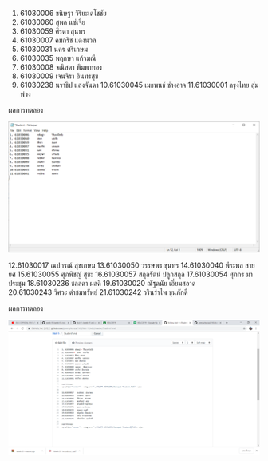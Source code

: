 1. 61030006	ขนิษฐา​	วิริยะเดโชชัย
2. 61030060​	สุพล	แซ่เจี่ย
3. 61030059	ศิรดา	สุนทร
4. 61030007	คมกริช	แดงนวล
5. 61030031	นคร	ศรีเกษม
6. 61030035	พฤกษา	แก้วมณี
7. 61030008	จณิสตา	พิมพาทอง
8. 61030009	เจนจิรา	อินทรสุข
9. 61030238	นราธิป	แสงจันดา
10.61030045	เมธพนธ์	ช่างอาจ
11.61030001	กรุงไทย	สุ่มพ่วง

ผลการทดลอง

<p align="center">  <img src="./IMAGES HOMEWORK/Notepad Student.PNG"> </p>

12.61030017		ณปกรณ์	สุขเกษม
13.61030050		วรรษพร	ขุนทร
14.61030040		พีระพล	สายยศ
15.61030055		ศุภพิชญ์ 	สุขะ
16.61030057		สกุลรัตน์	ปลูกสกุล
17.61030054		ศุภกร	มาประชุม
18.61030236		ชลลดา	ผลดี
19.61030020		ณัฐดนัย	เอี่ยมสอาด				
20.61030243		วิศวะ	ดำชมทรัพย์
21.61030242		วรินรำไพ	ขุนภักดี

ผลการทดลอง

<p align="center">  <img src="./IMAGES HOMEWORK/Notepad Student2.PNG"> </p>
